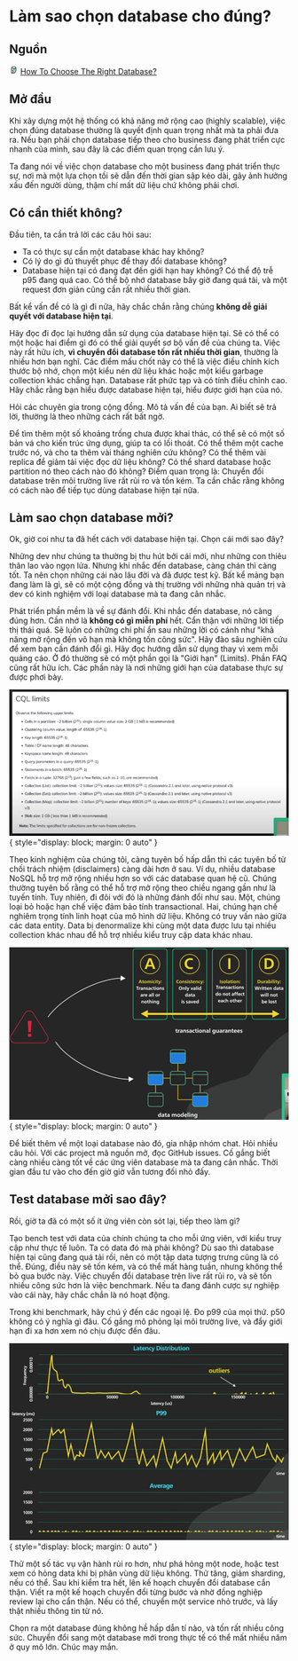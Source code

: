 # Làm sao chọn database cho đúng?

## Nguồn

<img src="../../../img/bytebytego.png" width="16" height="16"/> [How To Choose The Right Database?](https://www.youtube.com/watch?v=kkeFE6iRfMM)

## Mở đầu

Khi xây dựng một hệ thống có khả năng mở rộng cao (highly scalable), việc chọn đúng database thường là quyết định quan trọng nhất mà ta phải đưa ra. Nếu bạn phải chọn database tiếp theo cho business đang phát triển cực nhanh của mình, sau đây là các điểm quan trọng cần lưu ý. 

Ta đang nói về việc chọn database cho một business đang phát triển thực sự, nơi mà một lựa chọn tồi sẽ dẫn đến thời gian sập kéo dài, gây ảnh hưởng xấu đến người dùng, thậm chí mất dữ liệu chứ không phải chơi.

## Có cần thiết không?

Đầu tiên, ta cần trả lời các câu hỏi sau:

- Ta có thực sự cần một database khác hay không? 
- Có lý do gì đủ thuyết phục để thay đổi database không? 
- Database hiện tại có đang đạt đến giới hạn hay không? Có thể độ trễ p95 đang quá cao. Có thể bộ nhớ database bây giờ đang quá tải, và một request đơn giản cũng cần rất nhiều thời gian. 

Bất kể vấn đề có là gì đi nữa, hãy chắc chắn rằng chúng **không dễ giải quyết với database hiện tại**. 

Hãy đọc đi đọc lại hướng dẫn sử dụng của database hiện tại. Sẽ có thể có một hoặc hai điểm gì đó có thể giải quyết sơ bộ vấn đề của chúng ta. Việc này rất hữu ích, **vì chuyển đổi database tốn rất nhiều thời gian**, thường là nhiều hơn bạn nghĩ. Các điểm mấu chốt này có thể là việc điều chỉnh kích thước bộ nhớ, chọn một kiểu nén dữ liệu khác hoặc một kiểu garbage collection khác chẳng hạn. Database rất phức tạp và có tính điều chỉnh cao. Hãy chắc rằng bạn hiểu được database hiện tại, hiểu được giới hạn của nó.

Hỏi các chuyên gia trong cộng đồng. Mô tả vấn đề của bạn. Ai biết sẽ trả lời, thường là theo những cách rất bất ngờ.

Để tìm thêm một số khoảng trống chưa được khai thác, có thể sẽ có một số bản vá cho kiến trúc ứng dụng, giúp ta có lối thoát. Có thể thêm một cache trước nó, và cho ta thêm vài tháng nghiên cứu không? Có thể thêm vài replica để giảm tải việc đọc dữ liệu không? Có thể shard database hoặc partition nó theo cách nào đó không? Điểm quan trọng là: Chuyển đổi database trên môi trường live rất rủi ro và tốn kém. Ta cần chắc rằng không có cách nào để tiếp tục dùng database hiện tại nữa.

## Làm sao chọn database mởi?

Ok, giờ coi như ta đã hết cách với database hiện tại. Chọn cái mới sao đây? 

Những dev như chúng ta thường bị thu hút bởi cái mới, như những con thiêu thân lao vào ngọn lửa. Nhưng khi nhắc đến database, càng chán thì càng tốt. Ta nên chọn những cái nào lâu đời và đã được test kỹ. Bất kể mảng bạn đang làm là gì, sẽ có một cộng đồng và thị trường với những nhà quản trị và dev có kinh nghiệm với loại database mà ta đang cân nhắc.

Phát triển phần mềm là về sự đánh đổi. Khi nhắc đến database, nó càng đúng hơn. Cần nhớ là **không có gì miễn phí** hết. Cẩn thận với những lời tiếp thị thái quá. Sẽ luôn có những chi phí ẩn sau những lời có cánh như "khả năng mở rộng đến vô hạn mà không tốn công sức". Hãy đào sâu nghiên cứu để xem bạn cần đánh đổi gì. Hãy đọc hướng dẫn sử dụng thay vì xem mỗi quảng cáo. Ở đó thường sẽ có một phần gọi là "Giới hạn" (Limits). Phần FAQ cũng rất hữu ích. Các phần này là nơi những giới hạn của database thực sự được phơi bày.

![](figure1.png){ style="display: block; margin: 0 auto" }

Theo kinh nghiệm của chúng tôi, càng tuyên bố hấp dẫn thì các tuyên bố từ chối trách nhiệm (disclaimers) càng dài hơn ở sau. Ví dụ, nhiều database NoSQL hỗ trợ mở rộng nhiều hơn so với các database quan hệ cũ. Chúng thường tuyên bố rằng có thể hỗ trợ mở rộng theo chiều ngang gần như là tuyến tính. Tuy nhiên, đi đôi với đó là những đánh đổi như sau. Một, chúng loại bỏ hoặc hạn chế việc đảm bảo tính transactional. Hai, chúng hạn chế nghiêm trọng tính linh hoạt của mô hình dữ liệu. Không có truy vấn nào giữa các data entity. Data bị denormalize khi cùng một data được lưu tại nhiều collection khác nhau để hỗ trợ nhiều kiểu truy cập data khác nhau. 

![](figure2.png){ style="display: block; margin: 0 auto" }

Để biết thêm về một loại database nào đó, gia nhập nhóm chat. Hỏi nhiều câu hỏi. Với các project mã nguồn mở, đọc GitHub issues. Cố gắng biết càng nhiều càng tốt về các ứng viên database mà ta đang cân nhắc. Thời gian đầu tư vào cho đến giờ giờ vẫn tương đối nhỏ đấy.

## Test database mởi sao đây?

Rồi, giờ ta đã có một số ít ứng viên còn sót lại, tiếp theo làm gì? 

Tạo bench test với data của chính chúng ta cho mỗi ứng viên, với kiểu truy cập như thực tế luôn. Ta có data đó mà phải không? Dù sao thì database hiện tại cũng đang quá tải rồi, nên có một tập data tượng trưng cũng là có thể. Đúng, điều này sẽ tốn kém, và có thể mất hàng tuần, nhưng không thể bỏ qua bước này. Việc chuyển đổi database trên live rất rủi ro, và sẽ tốn nhiều công sức hơn là việc benchmark. Nếu ta đang đánh cược sự nghiệp vào cái này, hãy chắc chắn là nó hoạt động. 

Trong khi benchmark, hãy chú ý đến các ngoại lệ. Đo p99 của mọi thứ. p50 không có ý nghĩa gì đâu. Cố gắng mô phỏng lại môi trường live, và đẩy giới hạn đi xa hơn xem nó chịu được đến đâu. 

![](figure3.png){ style="display: block; margin: 0 auto" }

Thử một số tác vụ vận hành rủi ro hơn, như phá hỏng một node, hoặc test xem có hỏng data khi bị phân vùng dữ liệu không. Thử tăng, giảm sharding, nếu có thể. Sau khi kiểm tra hết, lên kế hoạch chuyển đổi database cẩn thận. Viết ra một kế hoạch chuyển đổi từng bước và nhờ đồng nghiệp review lại cho cẩn thận. Nếu có thể, chuyển một service nhỏ trước, và lấy thật nhiều thông tin từ nó.

Chọn ra một database đúng không hề hấp dẫn tí nào, và tốn rất nhiều công sức. Chuyển đổi sang một database mới trong thực tế có thể mất nhiều năm ở quy mô lớn. Chúc may mắn.
